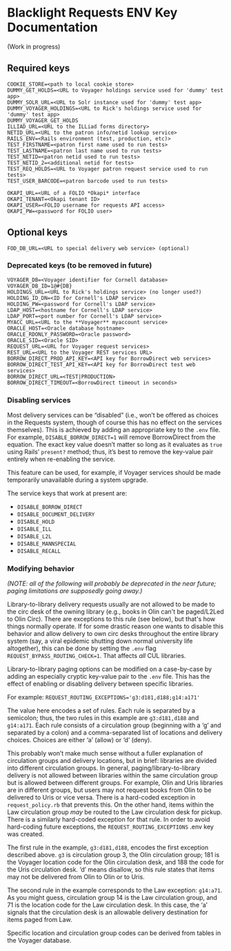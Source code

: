 # Blacklight Requests ENV Key Documentation

(Work in progress)
## Required keys

	COOKIE_STORE=<path to local cookie store>
	DUMMY_GET_HOLDS=<URL to Voyager holdings service used for 'dummy' test app>
	DUMMY_SOLR_URL=<URL to Solr instance used for 'dummy' test app>
	DUMMY_VOYAGER_HOLDINGS=<URL to Rick's holdings service used for 'dummy' test app>
	DUMMY_VOYAGER_GET_HOLDS
	ILLIAD_URL=<URL to the ILLiad forms directory>
	NETID_URL=<URL to the patron info/netid lookup service>
	RAILS_ENV=<Rails environment (test, production, etc)>
	TEST_FIRSTNAME=<patron first name used to run tests>
	TEST_LASTNAME=<patron last name used to run tests>
	TEST_NETID=<patron netid used to run tests>
	TEST_NETID_2=<additional netid for tests>
	TEST_REQ_HOLDS=<URL to Voyager patron request service used to run tests>
	TEST_USER_BARCODE=<patron barcode used to run tests>

	OKAPI_URL=<URL of a FOLIO *Okapi* interface
	OKAPI_TENANT=<Okapi tenant ID>
	OKAPI_USER=<FOLIO username for requests API access>
	OKAPI_PW=<password for FOLIO user>

## Optional keys
`FOD_DB_URL=<URL to special delivery web service> (optional)`

### Deprecated keys (to be removed in future)
	VOYAGER_DB=<Voyager identifier for Cornell database>
	VOYAGER_DB_ID=1@#{DB} 
	HOLDINGS_URL=<URL to Rick's holdings service> (no longer used?)
	HOLDING_ID_DN=<ID for Cornell's LDAP service>
	HOLDING_PW=<password for Cornell's LDAP service>
	LDAP_HOST=<hostname for Cornell's LDAP service>
	LDAP_PORT=<port number for Cornell's LDAP service>
	MYACC_URL=<URL to the **Voyager** myaccount service>
	ORACLE_HOST=<Oracle database hostname>
	ORACLE_RDONLY_PASSWORD=<Oracle password>
	ORACLE_SID=<Oracle SID>
	REQUEST_URL=<URL for Voyager request services>
	REST_URL=<URL to the Voyager REST services URL>
	BORROW_DIRECT_PROD_API_KEY=<API key for BorrowDirect web services>
	BORROW_DIRECT_TEST_API_KEY=<API key for BorrowDirect test web services>
	BORROW_DIRECT_URL=<TEST|PRODUCTION>
	BORROW_DIRECT_TIMEOUT=<BorrowDirect timeout in seconds>

### Disabling services
Most delivery services can be “disabled” (i.e., won’t be offered as choices in the Requests system, though of course this has no effect on the services themselves). This is achieved by adding an appropriate key to the `.env` file. For example, `DISABLE_BORROW_DIRECT=1` will remove BorrowDirect from the equation. The exact key value doesn’t matter so long as it evaluates as `true` using Rails’ `present?` method; thus, it’s best to remove the key-value pair entirely when re-enabling the service.

This feature can be used, for example, if Voyager services should be made temporarily unavailable during a system upgrade.

The service keys that work at present are:
* `DISABLE_BORROW_DIRECT`
* `DISABLE_DOCUMENT_DELIVERY`
* `DISABLE_HOLD`
* `DISABLE_ILL`
* `DISABLE_L2L`
* `DISABLE_MANNSPECIAL`
* `DISABLE_RECALL`

### Modifying behavior
*(NOTE: all of the following will probably be deprecated in the near future; paging limitations are supposedly going away.)*

Library-to-library delivery requests usually are not allowed to be made to the circ desk of the owning library (e.g., books in Olin can't be paged/L2Led to Olin Circ). There are exceptions to this rule (see below), but that's how things normally operate. If for some drastic reason one wants to disable this behavior and allow delivery to own circ desks throughout the entire library system (say, a viral epidemic shutting down normal university life altogether), this can be done by setting the `.env` flag `REQUEST_BYPASS_ROUTING_CHECK=1`. That affects *all* CUL libraries.

Library-to-library paging options can be modified on a case-by-case by adding an especially cryptic key-value pair to the `.env` file. This has the effect of enabling or disabling delivery between specific libraries.

For example: `REQUEST_ROUTING_EXCEPTIONS='g3:d181,d188;g14:a171'`

The value here encodes a set of rules. Each rule is separated by a semicolon; thus, the two rules in this example are `g3:d181,d188`  and `g14:a171`. Each rule consists of a circulation group (beginning with a ‘g’ and separated by a colon) and a comma-separated list of locations and delivery choices. Choices are either ‘a’ (allow) or ‘d’ (deny). 

This probably won’t make much sense without a fuller explanation of circulation groups and delivery locations, but in brief: libraries are divided into different circulation groups. In general, paging/library-to-library delivery is not allowed between libraries within the same circulation group but is allowed between different groups. For example, Olin and Uris libraries are in different groups, but users may not request books from Olin to be delivered to Uris or vice versa. There is a hard-coded exception in `request_policy.rb` that prevents this. On the other hand, items within the Law circulation group _may_ be routed to the Law circulation desk for pickup. There is a similarly hard-coded exception for that rule. In order to avoid hard-coding future exceptions, the `REQUEST_ROUTING_EXCEPTIONS` .env key was created.

The first rule in the example, `g3:d181,d188`, encodes the first exception described above. `g3` is circulation group 3, the Olin circulation group; 181 is the Voyager location code for the Olin circulation desk, and 188 the code for the Uris circulation desk. ‘d’ means disallow, so this rule states that items may not be delivered from Olin to Olin or to Uris. 

The second rule in the example corresponds to the Law exception: `g14:a71`. As you might guess, circulation group 14 is the Law circulation group, and 71 is the location code for the Law circulation desk. In this case, the ‘a’ signals that the circulation desk is an allowable delivery destination for items paged from Law.

Specific location and circulation group codes can be derived from tables in the Voyager database.